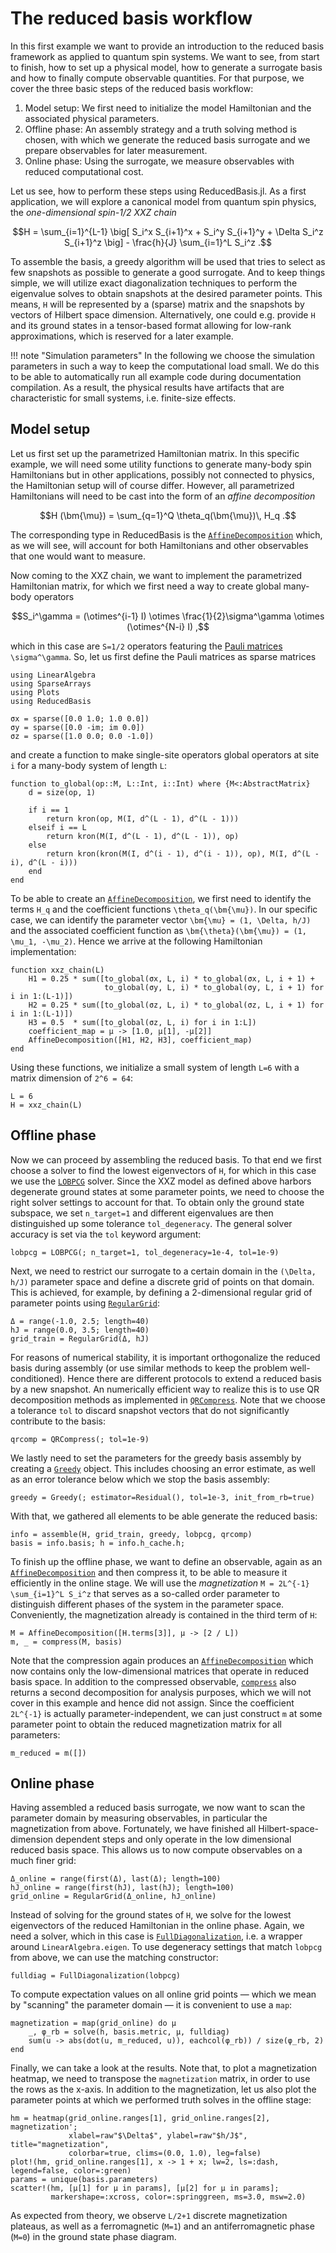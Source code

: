 # The reduced basis workflow

In this first example we want to provide an introduction to the reduced basis framework as applied to quantum spin systems.
We want to see, from start to finish, how to set up a physical model, how to generate a surrogate basis and how to finally compute observable quantities.
For that purpose, we cover the three basic steps of the reduced basis workflow:

1. Model setup: We first need to initialize the model Hamiltonian and the associated physical parameters.
2. Offline phase: An assembly strategy and a truth solving method is chosen, with which we generate the reduced basis surrogate and we prepare observables for later measurement.
3. Online phase: Using the surrogate, we measure observables with reduced computational cost.

Let us see, how to perform these steps using ReducedBasis.jl.
As a first application, we will explore a canonical model from quantum spin physics, the *one-dimensional spin-1/2 XXZ chain*

```math
H = \sum_{i=1}^{L-1} \big[ S_i^x S_{i+1}^x + S_i^y S_{i+1}^y + \Delta S_i^z S_{i+1}^z \big] - \frac{h}{J} \sum_{i=1}^L S_i^z .
```

To assemble the basis, a greedy algorithm will be used that tries to select as few snapshots as possible to generate a good surrogate.
And to keep things simple, we will utilize exact diagonalization techniques to perform the eigenvalue solves to obtain snapshots at the desired parameter points.
This means, ``H`` will be represented by a (sparse) matrix and the snapshots by vectors of Hilbert space dimension.
Alternatively, one could e.g. provide ``H`` and its ground states in a tensor-based format allowing for low-rank approximations, which is reserved for a later example.

!!! note "Simulation parameters"
    In the following we choose the simulation parameters in such a way to keep the
    computational load small. We do this to be able to automatically run all example code
    during documentation compilation. As a result, the physical results have artifacts that
    are characteristic for small systems, i.e. finite-size effects.

## Model setup

Let us first set up the parametrized Hamiltonian matrix.
In this specific example, we will need some utility functions to generate many-body spin Hamiltonians but in other applications, possibly not connected to physics, the Hamiltonian setup will of course differ.
However, all parametrized Hamiltonians will need to be cast into the form of an *affine decomposition*

```math
H (\bm{\mu}) = \sum_{q=1}^Q \theta_q(\bm{\mu})\, H_q .
```

The corresponding type in ReducedBasis is the [`AffineDecomposition`](@ref) which, as we will see, will account for both Hamiltonians and other observables that one would want to measure.

Now coming to the XXZ chain, we want to implement the parametrized Hamiltonian matrix, for which we first need a way to create global many-body operators

```math
S_i^\gamma = (\otimes^{i-1} I) \otimes \frac{1}{2}\sigma^\gamma \otimes (\otimes^{N-i} I) ,
```

which in this case are ``S=1/2`` operators featuring the [Pauli matrices](https://en.wikipedia.org/wiki/Pauli_matrices) ``\sigma^\gamma``.
So, let us first define the Pauli matrices as sparse matrices

```@example xxz_ed; continued = true
using LinearAlgebra
using SparseArrays
using Plots
using ReducedBasis

σx = sparse([0.0 1.0; 1.0 0.0])
σy = sparse([0.0 -im; im 0.0])
σz = sparse([1.0 0.0; 0.0 -1.0])
```

and create a function to make single-site operators global operators at site `i` for a many-body system of length `L`:

```@example xxz_ed; continued = true
function to_global(op::M, L::Int, i::Int) where {M<:AbstractMatrix}
    d = size(op, 1)

    if i == 1
        return kron(op, M(I, d^(L - 1), d^(L - 1)))
    elseif i == L
        return kron(M(I, d^(L - 1), d^(L - 1)), op)
    else
        return kron(kron(M(I, d^(i - 1), d^(i - 1)), op), M(I, d^(L - i), d^(L - i)))
    end
end
```

To be able to create an [`AffineDecomposition`](@ref), we first need to identify the terms ``H_q`` and the coefficient functions ``\theta_q(\bm{\mu})``.
In our specific case, we can identify the parameter vector ``\bm{\mu} = (1, \Delta, h/J)`` and the associated coefficient function as ``\bm{\theta}(\bm{\mu}) = (1, \mu_1, -\mu_2)``.
Hence we arrive at the following Hamiltonian implementation:

```@example xxz_ed; continued = true
function xxz_chain(L)
    H1 = 0.25 * sum([to_global(σx, L, i) * to_global(σx, L, i + 1) +
                     to_global(σy, L, i) * to_global(σy, L, i + 1) for i in 1:(L-1)])
    H2 = 0.25 * sum([to_global(σz, L, i) * to_global(σz, L, i + 1) for i in 1:(L-1)])
    H3 = 0.5  * sum([to_global(σz, L, i) for i in 1:L])
    coefficient_map = μ -> [1.0, μ[1], -μ[2]]
    AffineDecomposition([H1, H2, H3], coefficient_map)
end
```

Using these functions, we initialize a small system of length ``L=6`` with a matrix dimension of ``2^6 = 64``:

```@example xxz_ed; continued = true
L = 6
H = xxz_chain(L)
```

## Offline phase

Now we can proceed by assembling the reduced basis.
To that end we first choose a solver to find the lowest eigenvectors of ``H``, for which in this case we use the [`LOBPCG`](@ref) solver.
Since the XXZ model as defined above harbors degenerate ground states at some parameter points, we need to choose the right solver settings to account for that.
To obtain only the ground state subspace, we set `n_target=1` and different eigenvalues are then distinguished up some tolerance `tol_degeneracy`.
The general solver accuracy is set via the `tol` keyword argument:

```@example xxz_ed; continued = true
lobpcg = LOBPCG(; n_target=1, tol_degeneracy=1e-4, tol=1e-9)
```

Next, we need to restrict our surrogate to a certain domain in the ``(\Delta, h/J)`` parameter space and define a discrete grid of points on that domain.
This is achieved, for example, by defining a 2-dimensional regular grid of parameter points using [`RegularGrid`](@ref):

```@example xxz_ed; continued = true
Δ = range(-1.0, 2.5; length=40)
hJ = range(0.0, 3.5; length=40)
grid_train = RegularGrid(Δ, hJ)
```

For reasons of numerical stability, it is important orthogonalize the reduced basis during assembly (or use similar methods to keep the problem well-conditioned).
Hence there are different protocols to extend a reduced basis by a new snapshot.
An numerically efficient way to realize this is to use QR decomposition methods as implemented in [`QRCompress`](@ref).
Note that we choose a tolerance `tol` to discard snapshot vectors that do not significantly contribute to the basis:

```@example xxz_ed; continued = true
qrcomp = QRCompress(; tol=1e-9)
```

We lastly need to set the parameters for the greedy basis assembly by creating a [`Greedy`](@ref) object.
This includes choosing an error estimate, as well as an error tolerance below which we stop the basis assembly:

```@example xxz_ed; continued = true
greedy = Greedy(; estimator=Residual(), tol=1e-3, init_from_rb=true)
```

With that, we gathered all elements to be able generate the reduced basis:

```@example xxz_ed; continued = true
info = assemble(H, grid_train, greedy, lobpcg, qrcomp)
basis = info.basis; h = info.h_cache.h;
```

To finish up the offline phase, we want to define an observable, again as an [`AffineDecomposition`](@ref) and then compress it, to be able to measure it efficiently in the online stage.
We will use the *magnetization* ``M = 2L^{-1} \sum_{i=1}^L S_i^z`` that serves as a so-called order parameter to distinguish different phases of the system in the parameter space.
Conveniently, the magnetization already is contained in the third term of ``H``:

```@example xxz_ed; continued = true
M = AffineDecomposition([H.terms[3]], μ -> [2 / L])
m, _ = compress(M, basis)
```

Note that the compression again produces an [`AffineDecomposition`](@ref) which now contains only the low-dimensional matrices that operate in reduced basis space.
In addition to the compressed observable, [`compress`](@ref) also returns a second decomposition for analysis purposes, which we will not cover in this example and hence did not assign.
Since the coefficient ``2L^{-1}`` is actually parameter-independent, we can just construct `m` at some parameter point to obtain the reduced magnetization matrix for all parameters:

```@example xxz_ed; continued = true
m_reduced = m([])
```

## Online phase

Having assembled a reduced basis surrogate, we now want to scan the parameter domain by measuring observables, in particular the magnetization from above.
Fortunately, we have finished all Hilbert-space-dimension dependent steps and only operate in the low dimensional reduced basis space.
This allows us to now compute observables on a much finer grid:

```@example xxz_ed; continued = true
Δ_online = range(first(Δ), last(Δ); length=100)
hJ_online = range(first(hJ), last(hJ); length=100)
grid_online = RegularGrid(Δ_online, hJ_online)
```

Instead of solving for the ground states of ``H``, we solve for the lowest eigenvectors of the reduced Hamiltonian in the online phase.
Again, we need a solver, which in this case is [`FullDiagonalization`](@ref), i.e. a wrapper around `LinearAlgebra.eigen`.
To use degeneracy settings that match `lobpcg` from above, we can use the matching constructor:

```@example xxz_ed; continued = true
fulldiag = FullDiagonalization(lobpcg)
```

To compute expectation values on all online grid points — which we mean by "scanning" the parameter domain — it is convenient to use a `map`:

```@example xxz_ed; continued = true
magnetization = map(grid_online) do μ
    _, φ_rb = solve(h, basis.metric, μ, fulldiag)
    sum(u -> abs(dot(u, m_reduced, u)), eachcol(φ_rb)) / size(φ_rb, 2)
end
```

Finally, we can take a look at the results.
Note that, to plot a magnetization heatmap, we need to transpose the `magnetization` matrix, in order to use the rows as the x-axis.
In addition to the magnetization, let us also plot the parameter points at which we performed truth solves in the offline stage:

```@example xxz_ed
hm = heatmap(grid_online.ranges[1], grid_online.ranges[2], magnetization';
             xlabel=raw"$\Delta$", ylabel=raw"$h/J$", title="magnetization",
             colorbar=true, clims=(0.0, 1.0), leg=false)
plot!(hm, grid_online.ranges[1], x -> 1 + x; lw=2, ls=:dash, legend=false, color=:green)
params = unique(basis.parameters)
scatter!(hm, [μ[1] for μ in params], [μ[2] for μ in params];
         markershape=:xcross, color=:springgreen, ms=3.0, msw=2.0)
```

As expected from theory, we observe ``L/2+1`` discrete magnetization plateaus, as well as a ferromagnetic (``M=1``) and an antiferromagnetic phase (``M=0``) in the ground state phase diagram.
